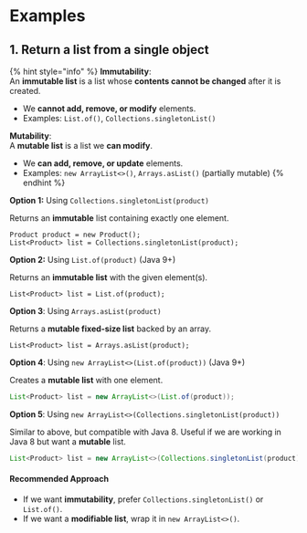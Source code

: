 # Examples

## 1. Return a list from a single object

{% hint style="info" %}
**Immutability**:\
An **immutable list** is a list whose **contents cannot be changed** after it is created.

* We **cannot add, remove, or modify** elements.
* Examples: `List.of()`, `Collections.singletonList()`

**Mutability**:\
A **mutable list** is a list we **can modify**.

* We **can add, remove, or update** elements.
* Examples: `new ArrayList<>()`, `Arrays.asList()` (partially mutable)
{% endhint %}

**Option 1:** Using `Collections.singletonList(product)`

Returns an **immutable** list containing exactly one element.

```
Product product = new Product();
List<Product> list = Collections.singletonList(product);
```

**Option 2:** Using `List.of(product)` (Java 9+)

Returns an **immutable list** with the given element(s).

```
List<Product> list = List.of(product);
```

**Option 3**: Using `Arrays.asList(product)`&#x20;

Returns a **mutable fixed-size list** backed by an array.

```
List<Product> list = Arrays.asList(product);
```

**Option 4**: Using `new ArrayList<>(List.of(product))` (Java 9+)

Creates a **mutable list** with one element.

```java
List<Product> list = new ArrayList<>(List.of(product));
```

**Option 5**: Using `new ArrayList<>(Collections.singletonList(product))`

Similar to above, but compatible with Java 8. Useful if we are working in Java 8 but want a **mutable** list.

```java
List<Product> list = new ArrayList<>(Collections.singletonList(product));
```

#### Recommended Approach

* If we want **immutability**, prefer `Collections.singletonList()` or `List.of()`.
* If we want a **modifiable list**, wrap it in `new ArrayList<>()`.






